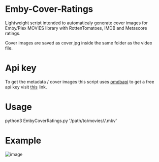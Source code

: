 # Emby-Cover-Ratings
Lightweight script intended to automaticaly generate cover images for Emby/Plex MOVIES library with RottenTomatoes, IMDB and Metascore ratings.

Cover images are saved as cover.jpg inside the same folder as the video file.

# Api key
To get the metadata / cover images this script uses [omdbapi](http://www.omdbapi.com/) to get a free api key visit [this](http://www.omdbapi.com/apikey.aspx) link.

# Usage
python3 EmbyCoverRatings.py '/path/to/movies/*/*.mkv'

# Example
![image](https://user-images.githubusercontent.com/30437204/111556201-bea89580-8768-11eb-9371-88b215089072.png)
